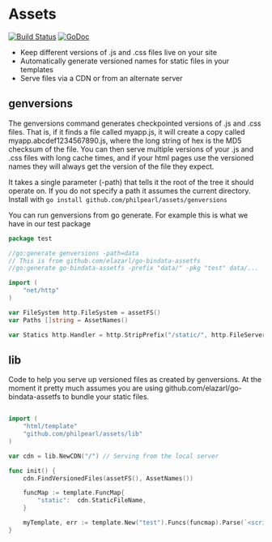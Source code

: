 # Assets
[![Build Status](https://travis-ci.org/philpearl/assets.svg)](https://travis-ci.org/philpearl/assets) [![GoDoc](https://godoc.org/github.com/philpearl/assets?status.svg)](https://godoc.org/github.com/philpearl/assets)


- Keep different versions of .js and .css files live on your site
- Automatically generate versioned names for static files in your templates
- Serve files via a CDN or from an alternate server

## genversions
The genversions command generates checkpointed versions of .js and .css files.  That is, if it finds a file called myapp.js, it will create a copy called myapp.abcdef1234567890.js, where the long string of hex is the MD5 checksum of the file. You can then serve multiple versions of your .js and .css files with long cache times, and if your html pages use the versioned names they will always get the version of the file they expect.

It takes a single parameter (-path) that tells it the root of the
tree it should operate on. If you do not specify a path it assumes the current directory.  Install with `go install github.com/philpearl/assets/genversions`

You can run genversions from go generate. For example this is what we have in our test package

```go
package test

//go:generate genversions -path=data
// This is from github.com/elazarl/go-bindata-assetfs
//go:generate go-bindata-assetfs -prefix "data/" -pkg "test" data/...

import (
	"net/http"
)

var FileSystem http.FileSystem = assetFS()
var Paths []string = AssetNames()

var Statics http.Handler = http.StripPrefix("/static/", http.FileServer(assetFS()))
```

## lib
Code to help you serve up versioned files as created by genversions. At the moment it pretty much assumes you are using github.com/elazarl/go-bindata-assetfs to bundle your static files.

```go

import (
	"html/template"
	"github.com/philpearl/assets/lib"
)

var cdn = lib.NewCDN("/") // Serving from the local server

func init() {
	cdn.FindVersionedFiles(assetFS(), AssetNames())

	funcMap := template.FuncMap{
		"static":  cdn.StaticFileName,
	}

	myTemplate, err := template.New("test").Funcs(funcmap).Parse(`<script src="{{static "static/js/a1.js"}}"></script>`)
}
```